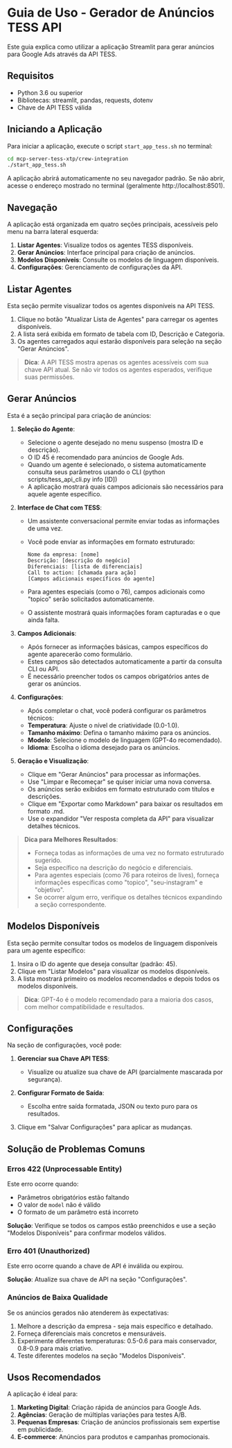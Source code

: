 # Guia de Uso - Gerador de Anúncios TESS API

Este guia explica como utilizar a aplicação Streamlit para gerar anúncios para Google Ads através da API TESS.

## Requisitos

- Python 3.6 ou superior
- Bibliotecas: streamlit, pandas, requests, dotenv
- Chave de API TESS válida

## Iniciando a Aplicação

Para iniciar a aplicação, execute o script `start_app_tess.sh` no terminal:

```bash
cd mcp-server-tess-xtp/crew-integration
./start_app_tess.sh
```

A aplicação abrirá automaticamente no seu navegador padrão. Se não abrir, acesse o endereço mostrado no terminal (geralmente http://localhost:8501).

## Navegação

A aplicação está organizada em quatro seções principais, acessíveis pelo menu na barra lateral esquerda:

1. **Listar Agentes**: Visualize todos os agentes TESS disponíveis.
2. **Gerar Anúncios**: Interface principal para criação de anúncios.
3. **Modelos Disponíveis**: Consulte os modelos de linguagem disponíveis.
4. **Configurações**: Gerenciamento de configurações da API.

## Listar Agentes

Esta seção permite visualizar todos os agentes disponíveis na API TESS.

1. Clique no botão "Atualizar Lista de Agentes" para carregar os agentes disponíveis.
2. A lista será exibida em formato de tabela com ID, Descrição e Categoria.
3. Os agentes carregados aqui estarão disponíveis para seleção na seção "Gerar Anúncios".

> **Dica**: A API TESS mostra apenas os agentes acessíveis com sua chave API atual. Se não vir todos os agentes esperados, verifique suas permissões.

## Gerar Anúncios

Esta é a seção principal para criação de anúncios:

1. **Seleção do Agente**:
   - Selecione o agente desejado no menu suspenso (mostra ID e descrição).
   - O ID 45 é recomendado para anúncios de Google Ads.
   - Quando um agente é selecionado, o sistema automaticamente consulta seus parâmetros usando o CLI (python scripts/tess_api_cli.py info [ID])
   - A aplicação mostrará quais campos adicionais são necessários para aquele agente específico.

2. **Interface de Chat com TESS**:
   - Um assistente conversacional permite enviar todas as informações de uma vez.
   - Você pode enviar as informações em formato estruturado:
   
     ```
     Nome da empresa: [nome]
     Descrição: [descrição do negócio] 
     Diferenciais: [lista de diferenciais]
     Call to action: [chamada para ação]
     [Campos adicionais específicos do agente]
     ```
   
   - Para agentes especiais (como o 76), campos adicionais como "topico" serão solicitados automaticamente.
   - O assistente mostrará quais informações foram capturadas e o que ainda falta.

3. **Campos Adicionais**:
   - Após fornecer as informações básicas, campos específicos do agente aparecerão como formulário.
   - Estes campos são detectados automaticamente a partir da consulta CLI ou API.
   - É necessário preencher todos os campos obrigatórios antes de gerar os anúncios.

4. **Configurações**:
   - Após completar o chat, você poderá configurar os parâmetros técnicos:
   - **Temperatura**: Ajuste o nível de criatividade (0.0-1.0).
   - **Tamanho máximo**: Defina o tamanho máximo para os anúncios.
   - **Modelo**: Selecione o modelo de linguagem (GPT-4o recomendado).
   - **Idioma**: Escolha o idioma desejado para os anúncios.

5. **Geração e Visualização**:
   - Clique em "Gerar Anúncios" para processar as informações.
   - Use "Limpar e Recomeçar" se quiser iniciar uma nova conversa.
   - Os anúncios serão exibidos em formato estruturado com títulos e descrições.
   - Clique em "Exportar como Markdown" para baixar os resultados em formato .md.
   - Use o expandidor "Ver resposta completa da API" para visualizar detalhes técnicos.

> **Dica para Melhores Resultados**:
> - Forneça todas as informações de uma vez no formato estruturado sugerido.
> - Seja específico na descrição do negócio e diferenciais.
> - Para agentes especiais (como 76 para roteiros de lives), forneça informações específicas como "topico", "seu-instagram" e "objetivo".
> - Se ocorrer algum erro, verifique os detalhes técnicos expandindo a seção correspondente.

## Modelos Disponíveis

Esta seção permite consultar todos os modelos de linguagem disponíveis para um agente específico:

1. Insira o ID do agente que deseja consultar (padrão: 45).
2. Clique em "Listar Modelos" para visualizar os modelos disponíveis.
3. A lista mostrará primeiro os modelos recomendados e depois todos os modelos disponíveis.

> **Dica**: GPT-4o é o modelo recomendado para a maioria dos casos, com melhor compatibilidade e resultados.

## Configurações

Na seção de configurações, você pode:

1. **Gerenciar sua Chave API TESS**:
   - Visualize ou atualize sua chave de API (parcialmente mascarada por segurança).

2. **Configurar Formato de Saída**:
   - Escolha entre saída formatada, JSON ou texto puro para os resultados.

3. Clique em "Salvar Configurações" para aplicar as mudanças.

## Solução de Problemas Comuns

### Erros 422 (Unprocessable Entity)

Este erro ocorre quando:
- Parâmetros obrigatórios estão faltando
- O valor de `model` não é válido
- O formato de um parâmetro está incorreto

**Solução**: Verifique se todos os campos estão preenchidos e use a seção "Modelos Disponíveis" para confirmar modelos válidos.

### Erro 401 (Unauthorized)

Este erro ocorre quando a chave de API é inválida ou expirou.

**Solução**: Atualize sua chave de API na seção "Configurações".

### Anúncios de Baixa Qualidade

Se os anúncios gerados não atenderem às expectativas:

1. Melhore a descrição da empresa - seja mais específico e detalhado.
2. Forneça diferenciais mais concretos e mensuráveis.
3. Experimente diferentes temperaturas: 0.5-0.6 para mais conservador, 0.8-0.9 para mais criativo.
4. Teste diferentes modelos na seção "Modelos Disponíveis".

## Usos Recomendados

A aplicação é ideal para:

1. **Marketing Digital**: Criação rápida de anúncios para Google Ads.
2. **Agências**: Geração de múltiplas variações para testes A/B.
3. **Pequenas Empresas**: Criação de anúncios profissionais sem expertise em publicidade.
4. **E-commerce**: Anúncios para produtos e campanhas promocionais. 